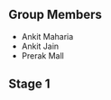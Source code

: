 Group Members
---------------------
* Ankit Maharia
* Ankit Jain
* Prerak Mall

Stage 1
-----------------------
